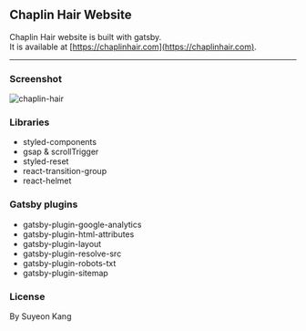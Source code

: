 ## Chaplin Hair Website

Chaplin Hair website is built with gatsby. <br>
It is available at [https://chaplinhair.com](https://chaplinhair.com).

---

### Screenshot

![chaplin-hair](https://user-images.githubusercontent.com/55128990/96334250-49963e80-10aa-11eb-86ab-b2eb890b6a67.jpg)

### Libraries

- styled-components
- gsap & scrollTrigger
- styled-reset
- react-transition-group
- react-helmet

### Gatsby plugins

- gatsby-plugin-google-analytics
- gatsby-plugin-html-attributes
- gatsby-plugin-layout
- gatsby-plugin-resolve-src
- gatsby-plugin-robots-txt
- gatsby-plugin-sitemap

### License

By Suyeon Kang
